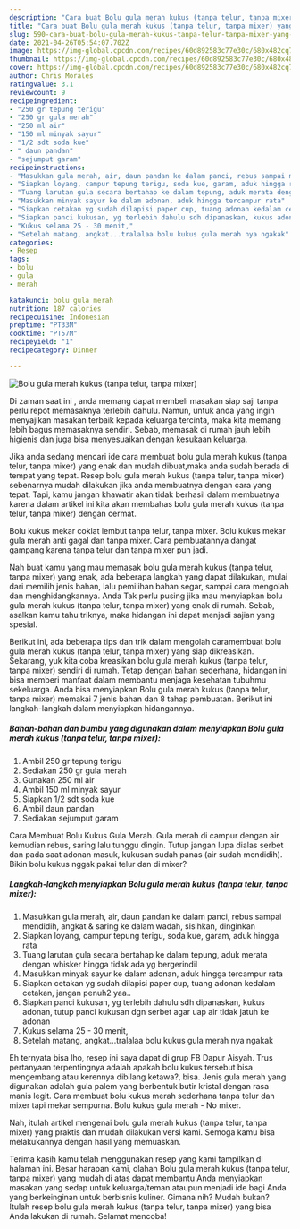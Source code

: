 ```yaml
---
description: "Cara buat Bolu gula merah kukus (tanpa telur, tanpa mixer) yang enak dan Mudah Dibuat"
title: "Cara buat Bolu gula merah kukus (tanpa telur, tanpa mixer) yang enak dan Mudah Dibuat"
slug: 590-cara-buat-bolu-gula-merah-kukus-tanpa-telur-tanpa-mixer-yang-enak-dan-mudah-dibuat
date: 2021-04-26T05:54:07.702Z
image: https://img-global.cpcdn.com/recipes/60d892583c77e30c/680x482cq70/bolu-gula-merah-kukus-tanpa-telur-tanpa-mixer-foto-resep-utama.jpg
thumbnail: https://img-global.cpcdn.com/recipes/60d892583c77e30c/680x482cq70/bolu-gula-merah-kukus-tanpa-telur-tanpa-mixer-foto-resep-utama.jpg
cover: https://img-global.cpcdn.com/recipes/60d892583c77e30c/680x482cq70/bolu-gula-merah-kukus-tanpa-telur-tanpa-mixer-foto-resep-utama.jpg
author: Chris Morales
ratingvalue: 3.1
reviewcount: 9
recipeingredient:
- "250 gr tepung terigu"
- "250 gr gula merah"
- "250 ml air"
- "150 ml minyak sayur"
- "1/2 sdt soda kue"
- " daun pandan"
- "sejumput garam"
recipeinstructions:
- "Masukkan gula merah, air, daun pandan ke dalam panci, rebus sampai mendidih, angkat &amp; saring ke dalam wadah, sisihkan, dinginkan"
- "Siapkan loyang, campur tepung terigu, soda kue, garam, aduk hingga rata"
- "Tuang larutan gula secara bertahap ke dalam tepung, aduk merata dengan whisker hingga tidak ada yg bergerindil"
- "Masukkan minyak sayur ke dalam adonan, aduk hingga tercampur rata"
- "Siapkan cetakan yg sudah dilapisi paper cup, tuang adonan kedalam cetakan, jangan penuh2 yaa.."
- "Siapkan panci kukusan, yg terlebih dahulu sdh dipanaskan, kukus adonan, tutup panci kukusan dgn serbet agar uap air tidak jatuh ke adonan"
- "Kukus selama 25 - 30 menit,"
- "Setelah matang, angkat...tralalaa bolu kukus gula merah nya ngakak"
categories:
- Resep
tags:
- bolu
- gula
- merah

katakunci: bolu gula merah 
nutrition: 187 calories
recipecuisine: Indonesian
preptime: "PT33M"
cooktime: "PT57M"
recipeyield: "1"
recipecategory: Dinner

---
```



![Bolu gula merah kukus (tanpa telur, tanpa mixer)](https://img-global.cpcdn.com/recipes/60d892583c77e30c/680x482cq70/bolu-gula-merah-kukus-tanpa-telur-tanpa-mixer-foto-resep-utama.jpg)

Di zaman  saat ini , anda memang dapat membeli masakan siap saji tanpa perlu repot memasaknya terlebih dahulu. Namun, untuk anda yang ingin menyajikan masakan terbaik kepada keluarga tercinta, maka kita memang lebih bagus memasaknya sendiri. Sebab, memasak di rumah jauh lebih higienis dan juga bisa menyesuaikan dengan kesukaan keluarga.

Jika anda sedang mencari ide cara membuat bolu gula merah kukus (tanpa telur, tanpa mixer) yang enak dan mudah dibuat,maka anda sudah berada di tempat yang tepat. Resep bolu gula merah kukus (tanpa telur, tanpa mixer)  sebenarnya mudah dilakukan jika anda membuatnya dengan cara yang tepat. Tapi, kamu jangan khawatir akan tidak berhasil dalam membuatnya 
karena dalam artikel ini kita akan membahas bolu gula merah kukus (tanpa telur, tanpa mixer) dengan cermat.  

Bolu kukus mekar coklat lembut tanpa telur, tanpa mixer. Bolu kukus mekar gula merah anti gagal dan tanpa mixer. Cara pembuatannya dangat gampang karena tanpa telur dan tanpa mixer pun jadi.

Nah buat kamu yang mau memasak bolu gula merah kukus (tanpa telur, tanpa mixer) yang enak, ada beberapa langkah yang dapat dilakukan, mulai dari memilih jenis bahan, lalu pemilihan bahan segar, sampai cara mengolah dan menghidangkannya. Anda Tak perlu pusing jika mau menyiapkan bolu gula merah kukus (tanpa telur, tanpa mixer) yang enak di rumah. Sebab, asalkan kamu  tahu triknya, maka hidangan ini dapat menjadi sajian yang spesial.

Berikut ini, ada beberapa tips dan trik dalam mengolah caramembuat bolu gula merah kukus (tanpa telur, tanpa mixer) yang siap dikreasikan. Sekarang, yuk kita coba kreasikan bolu gula merah kukus (tanpa telur, tanpa mixer) sendiri di rumah. Tetap dengan bahan sederhana, hidangan ini bisa memberi manfaat dalam membantu menjaga kesehatan tubuhmu sekeluarga. Anda bisa menyiapkan Bolu gula merah kukus (tanpa telur, tanpa mixer) memakai 7 jenis bahan dan 8 tahap pembuatan. Berikut ini langkah-langkah dalam menyiapkan hidangannya.

<!--inarticleads1-->

##### Bahan-bahan dan bumbu yang digunakan dalam menyiapkan Bolu gula merah kukus (tanpa telur, tanpa mixer):

1. Ambil 250 gr tepung terigu
1. Sediakan 250 gr gula merah
1. Gunakan 250 ml air
1. Ambil 150 ml minyak sayur
1. Siapkan 1/2 sdt soda kue
1. Ambil  daun pandan
1. Sediakan sejumput garam


Cara Membuat Bolu Kukus Gula Merah. Gula merah di campur dengan air kemudian rebus, saring lalu tunggu dingin. Tutup jangan lupa dialas serbet dan pada saat adonan masuk, kukusan sudah panas (air sudah mendidih). Bikin bolu kukus nggak pakai telur dan di mixer? 

<!--inarticleads2-->

##### Langkah-langkah menyiapkan Bolu gula merah kukus (tanpa telur, tanpa mixer):

1. Masukkan gula merah, air, daun pandan ke dalam panci, rebus sampai mendidih, angkat &amp; saring ke dalam wadah, sisihkan, dinginkan
1. Siapkan loyang, campur tepung terigu, soda kue, garam, aduk hingga rata
1. Tuang larutan gula secara bertahap ke dalam tepung, aduk merata dengan whisker hingga tidak ada yg bergerindil
1. Masukkan minyak sayur ke dalam adonan, aduk hingga tercampur rata
1. Siapkan cetakan yg sudah dilapisi paper cup, tuang adonan kedalam cetakan, jangan penuh2 yaa..
1. Siapkan panci kukusan, yg terlebih dahulu sdh dipanaskan, kukus adonan, tutup panci kukusan dgn serbet agar uap air tidak jatuh ke adonan
1. Kukus selama 25 - 30 menit,
1. Setelah matang, angkat...tralalaa bolu kukus gula merah nya ngakak


Eh ternyata bisa lho, resep ini saya dapat di grup FB Dapur Aisyah. Trus pertanyaan terpentingnya adalah apakah bolu kukus tersebut bisa mengembang atau kerennya dibilang ketawa?, bisa. Jenis gula merah yang digunakan adalah gula palem yang berbentuk butir kristal dengan rasa manis legit. Cara membuat bolu kukus merah sederhana tanpa telur dan mixer tapi mekar sempurna. Bolu kukus gula merah - No mixer. 

Nah, itulah artikel mengenai  bolu gula merah kukus (tanpa telur, tanpa mixer)  yang praktis dan mudah dilakukan versi kami. Semoga kamu bisa melakukannya dengan hasil yang memuaskan. 

Terima kasih kamu telah menggunakan resep yang kami tampilkan di halaman ini. Besar harapan kami, olahan  Bolu gula merah kukus (tanpa telur, tanpa mixer) yang mudah di atas dapat membantu Anda menyiapkan masakan yang sedap untuk keluarga/teman ataupun menjadi ide bagi Anda yang berkeinginan untuk berbisnis kuliner. Gimana nih? Mudah bukan? Itulah resep bolu gula merah kukus (tanpa telur, tanpa mixer) yang bisa Anda lakukan di rumah. Selamat mencoba!

